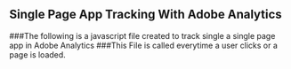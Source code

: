 ## Single Page App Tracking With Adobe Analytics

###The following is a javascript file created to track single a single page app in Adobe Analytics
###This File is called everytime a user clicks or a page is loaded.
